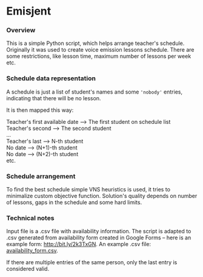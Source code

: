 # Emisjent
### Overview
This is a simple Python script, which helps arrange teacher's schedule. Originally it was used to create voice emission lessons schedule. There are some restrictions, like lesson time, maximum number of lessons per week etc.

### Schedule data representation
A schedule is just a list of student's names and some `'nobody'` entries, indicating that there will be no lesson.

It is then mapped this way:

Teacher's first available date --> The first student on schedule list<br>
Teacher's second --> The second student<br>
...<br>
Teacher's last --> N-th student<br>
No date --> (N+1)-th student<br>
No date --> (N+2)-th student<br>
etc.

### Schedule arrangement
To find the best schedule simple VNS heuristics is used, it tries to minimalize custom objective function. Solution's quality depends on number of lessons, gaps in the schedule and some hard limits. 

### Technical notes
Input file is a .csv file with availability information. The script is adapted to .csv generated from availability form created in Google Forms – here is an example form: http://bit.ly/2k3TxGN. An example .csv file: [availability_form.csv](availability_form.csv).

If there are multiple entries of the same person, only the last entry is considered valid.
